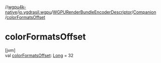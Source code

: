 //[wgpu4k-native](../../../../index.md)/[io.ygdrasil.wgpu](../../index.md)/[WGPURenderBundleEncoderDescriptor](../index.md)/[Companion](index.md)/[colorFormatsOffset](color-formats-offset.md)

# colorFormatsOffset

[jvm]\
val [colorFormatsOffset](color-formats-offset.md): [Long](https://kotlinlang.org/api/core/kotlin-stdlib/kotlin/-long/index.html) = 32